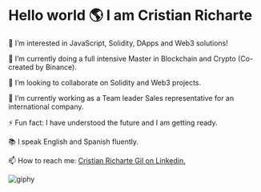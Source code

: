 <h1>Hello world 🌎 I am Cristian Richarte </h1>


👀 I’m interested in JavaScript, Solidity, DApps and Web3 solutions!

🌱 I’m currently doing a full intensive Master in Blockchain and Crypto (Co-created by Binance).

💞️ I’m looking to collaborate on Solidity and Web3 projects.

🔭 I’m currently working as a Team leader Sales representative for an international company.

⚡ Fun fact: I have understood the future and I am getting ready.

📚 I speak English and Spanish fluently.

📫 How to reach me: <a href="https://www.linkedin.com/in/cristian-richarte-gil-2225a5165/"> Cristian Richarte Gil on Linkedin. </a>


![giphy](https://user-images.githubusercontent.com/102038261/173193036-543b239b-0152-4e91-8c01-3ec8fc384c18.gif)
